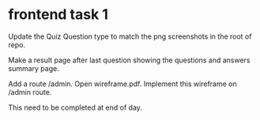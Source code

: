 # frontend task 1

Update the Quiz Question type to match the png screenshots in the root of repo.

Make a result page after last question showing the questions and answers summary page.

Add a route /admin. Open wireframe.pdf. Implement this wireframe on /admin route.

This need to be completed at end of day.
